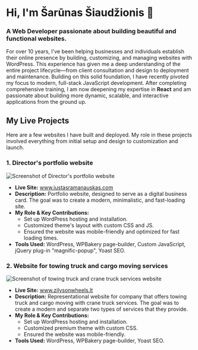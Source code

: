 # Hi, I'm Šarūnas Šiaudžionis 👋 
### A Web Developer passionate about building beautiful and functional websites.

For over 10 years, I've been helping businesses and individuals establish their online presence by building, customizing, and managing websites with WordPress. This experience has given me a deep understanding of the entire project lifecycle—from client consultation and design to deployment and maintenance. Building on this solid foundation, I have recently pivoted my focus to modern, full-stack JavaScript development. After completing comprehensive training, I am now deepening my expertise in **React** and am passionate about building more dynamic, scalable, and interactive applications from the ground up.

## My Live Projects 
Here are a few websites I have built and deployed. My role in these projects involved everything from  initial setup and design to customization and launch.
### 1. Director's portfolio website 
![Screenshot of Director's portfolio website](/images/project1.png)
* **Live Site:** www.justasramanauskas.com
*   **Description:** Portfolio website, designed to serve as a digital business card. The goal was to create a modern, minimalistic, and fast-loading site. 
*  **My Role & Key Contributions:**  
	*  Set up WordPress hosting and installation. 
	*  Customized theme's layout with custom CSS and JS.
	* Ensured the website was mobile-friendly and optimized for fast loading times. 
* **Tools Used:** WordPress, WPBakery page-builder, Custom JavaScript, jQuery plug-in "magnific-popup", Yoast SEO.

### 2. Website for towing truck and cargo moving services  
![Screenshot of towing truck and crane truck services website](/images/project2.png)
* **Live Site:** www.zilysonwheels.lt
*   **Description:** Representational website for company that offers towing truck and cargo moving with crane truck services. The goal was to create a modern and separate two types of services that they provide. 
*  **My Role & Key Contributions:**  
	*  Set up WordPress hosting and installation. 
	*  Customized premium theme with custom CSS.
	* Ensured the website was mobile-friendly. 
* **Tools Used:** WordPress, WPBakery page-builder, Yoast SEO.

